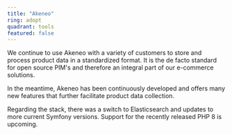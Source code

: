 ```yaml
---
title: "Akeneo"
ring: adopt
quadrant: tools
featured: false
---
```


We continue to use Akeneo with a variety of customers to store and process product data in a standardized format. It is the de facto standard for open source PIM's and therefore an integral part of our e-commerce solutions.

In the meantime, Akeneo has been continuously developed and offers many new features that further facilitate product data collection.

Regarding the stack, there was a switch to Elasticsearch and updates to more current Symfony versions. Support for the recently released PHP 8 is upcoming.